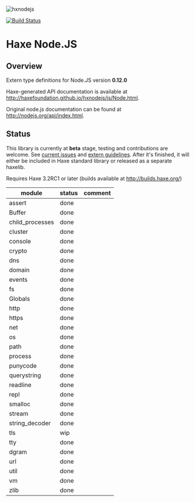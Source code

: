 ![hxnodejs](http://take.ms/dlXH9)

[![Build Status](https://travis-ci.org/HaxeFoundation/hxnodejs.svg?branch=master)](https://travis-ci.org/HaxeFoundation/hxnodejs)

# Haxe Node.JS

## Overview

Extern type definitions for Node.JS version **0.12.0**

Haxe-generated API documentation is available at http://haxefoundation.github.io/hxnodejs/js/Node.html.

Original node.js documentation can be found at http://nodejs.org/api/index.html.

## Status

This library is currently at **beta** stage, testing and contributions are welcome. See [current issues](https://github.com/HaxeFoundation/hxnodejs/issues) and [extern guidelines](https://github.com/HaxeFoundation/hxnodejs/blob/master/HOWTO.md). After it's finished, it will either be included in Haxe standard library or released as a separate haxelib.

Requires Haxe 3.2RC1 or later (builds available at http://builds.haxe.org/)

| module            | status | comment                  |
|-------------------|--------|--------------------------|
| assert            | done   |                          |
| Buffer            | done   |                          |
| child_processes   | done   |                          |
| cluster           | done   |                          |
| console           | done   |                          |
| crypto            | done   |                          |
| dns               | done   |                          |
| domain            | done   |                          |
| events            | done   |                          |
| fs                | done   |                          |
| Globals           | done   |                          |
| http              | done   |                          |
| https             | done   |                          |
| net               | done   |                          |
| os                | done   |                          |
| path              | done   |                          |
| process           | done   |                          |
| punycode          | done   |                          |
| querystring       | done   |                          |
| readline          | done   |                          |
| repl              | done   |                          |
| smalloc           | done   |                          |
| stream            | done   |                          |
| string_decoder    | done   |                          |
| tls               | wip    |                          |
| tty               | done   |                          |
| dgram             | done   |                          |
| url               | done   |                          |
| util              | done   |                          |
| vm                | done   |                          |
| zlib              | done   |                          |
